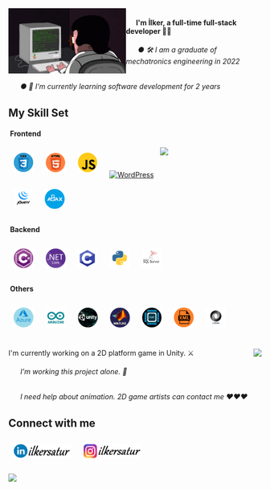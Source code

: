 <img src="https://github.com/ilkersatur/ilkersatur/blob/main/Icons/coding1.gif?raw=true" align="left"/>


<h4>&nbsp &nbsp &nbsp I'm İlker, a full-time full-stack developer 👨‍💻</h4>

<h6>
&nbsp &nbsp &nbsp ● 🛠 I am a graduate of mechatronics engineering in 2022  </h6>
  
<h6>
&nbsp &nbsp &nbsp ● 🌱 I’m currently learning software development for 2 years  </h6>
 
## My Skill Set
<h4>&nbspFrontend</h4>
<div align="left">
    <img src="https://github-readme-stats.vercel.app/api?username=ilkersatur&theme=dark&show_icons=true" align="right" style="width: 40% "/>
<a href="https://www.w3schools.com/css/" target="_blank"><img style="margin: 10px" src="https://github.com/ilkersatur/ilkersatur/blob/main/Icons/css.png?raw=true" alt="CSS3" height="40" /></a>  
<a href="https://en.wikipedia.org/wiki/HTML5" target="_blank"><img style="margin: 10px" src="https://github.com/ilkersatur/ilkersatur/blob/main/Icons/html.png?raw=true" alt="HTML5" height="40" /></a>  
<a href="https://www.javascript.com/" target="_blank"><img style="margin: 10px" src="https://github.com/ilkersatur/ilkersatur/blob/main/Icons/js.png?raw=true" alt="JavaScript" height="40" /></a>  
<a href="https://wordpress.com/" target="_blank"><img style="margin: 10px" src="https://profilinator.rishav.dev/skills-assets/wordpress.png" alt="WordPress" height="40" /></a> 
<a href="https://jquery.com/" target="_blank"><img style="margin: 10px" src="https://github.com/ilkersatur/ilkersatur/blob/main/Icons/jq.png?raw=true" alt="jQuery" height="40" /></a> 
 <a href="https://web.archive.org/web/20080705082025/http://ajaks.googlecode.com/" target="_blank"><img style="margin: 10px" src="https://github.com/ilkersatur/ilkersatur/blob/main/Icons/ajax.png?raw=true" alt="AJAX" height="40" /></a>
</div>


<h4>&nbspBackend</h4>
<div align="left">  
<a href="https://docs.microsoft.com/en-us/dotnet/csharp/" target="_blank"><img style="margin: 10px" src="https://github.com/ilkersatur/ilkersatur/blob/main/Icons/c%23.png?raw=true" alt="C#" height="40" /></a>  
<a href="https://dotnet.microsoft.com/download" target="_blank"><img style="margin: 10px" src="https://github.com/ilkersatur/ilkersatur/blob/main/Icons/core.png?raw=trueg" alt=".Net Core" height="40" /></a>  
<a href="https://www.cprogramming.com/" target="_blank"><img style="margin: 10px" src="https://github.com/ilkersatur/ilkersatur/blob/main/Icons/c.png?raw=true" alt="C" height="40" /></a>   
<a href="https://www.python.org/" target="_blank"><img style="margin: 10px" src="https://github.com/ilkersatur/ilkersatur/blob/main/Icons/python.png?raw=true" alt="Python" height="40" /></a>
<a href="https://www.microsoft.com/tr-tr/sql-server/sql-server-downloads" target="_blank"><img style="margin: 10px" src="https://github.com/ilkersatur/ilkersatur/blob/main/Icons/sql.png?raw=true" alt="SQL Server" height="40" /></a>  
</div>




<h4>&nbspOthers</h4>
<div align="left">
<a href="https://azure.microsoft.com/en-in/" target="_blank"><img style="margin: 10px" src="https://github.com/ilkersatur/ilkersatur/blob/main/Icons/Azure.png?raw=true" alt="Azure" height="40" /></a>  
<a href="https://www.arduino.cc/" target="_blank"><img style="margin: 10px" src="https://github.com/ilkersatur/ilkersatur/blob/main/Icons/arduino.png?raw=true" alt="Arduino" height="40" /></a>  
<a href="https://unity.com/" target="_blank"><img style="margin: 10px" src="https://github.com/ilkersatur/ilkersatur/blob/main/Icons/unity.png?raw=true" alt="Unity" height="40" /></a>  
 <a href="https://www.mathworks.com/products/matlab.html" target="_blank"><img style="margin: 10px" src="https://github.com/ilkersatur/ilkersatur/blob/main/Icons/matlab.png?raw=true" alt="MATLAB" height="40" /></a>
<a href="https://www.tutorialspoint.com/assembly_programming/index.htm" target="_blank"><img style="margin: 10px" src="https://github.com/ilkersatur/ilkersatur/blob/main/Icons/asm.png?raw=true" alt="As" height="40" /></a>
    <a href="https://www.w3schools.com/xml/xml_whatis.asp" target="_blank"><img style="margin: 10px" src="https://github.com/ilkersatur/ilkersatur/blob/main/Icons/xml.png?raw=true" alt="XML" height="40" /></a>
<a href="https://www.json.org/json-en.html" target="_blank"><img style="margin: 10px" src="https://github.com/ilkersatur/ilkersatur/blob/main/Icons/json.png?raw=true" alt="JSON" height="40" /></a>
</div>



## 
<img src="https://user-images.githubusercontent.com/117676317/208972917-8911151d-8e5b-4af0-9ea6-c160d264ed0d.png" height=150px align=right>
I'm currently working on a 2D platform game in Unity. ⚔️ <br>
<h6> &nbsp &nbsp &nbsp  I'm working this project alone. 🏹 </h6>
<h6> &nbsp &nbsp &nbsp  I need help about animation. 2D game artists can contact me ❤️❤️❤️</h6>


## Connect with me  
<div align="left">
<a href="https://www.linkedin.com/in/ilkersatur/" target="_blank"><img style="margin: 10px" src="https://github.com/ilkersatur/ilkersatur/blob/main/Icons/ln.png?raw=true" alt="Linkedin" height="30" /></a>  
<a href="https://www.instagram.com/ilkersatur/" target="_blank"><img style="margin: 10px" src="https://github.com/ilkersatur/ilkersatur/blob/main/Icons/inst.png?raw=true" alt="Instagram" height="30" /></a> 
<br><br>
<img src="https://komarev.com/ghpvc/?username=ilkersatur&&style=flat-square" align="left"  />
</div>
